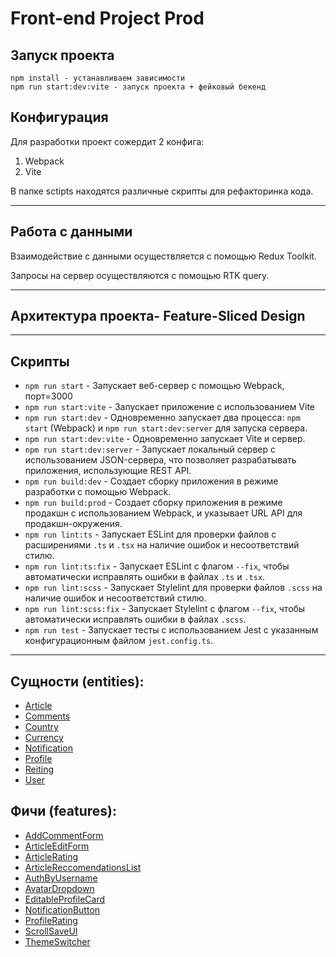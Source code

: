 <h1>Front-end Project Prod</h1>

## Запуск проекта

```
npm install - устанавливаем зависимости
npm run start:dev:vite - запуск проекта + фейковый бекенд
```

## Конфигурация

Для разработки проект сожердит 2 конфига:
1. Webpack
2. Vite

В папке sctipts находятся различные скрипты для рефакторинка кода.

---

## Работа с данными
 Взаимодействие с данными осуществляется с помощью Redux Toolkit.

 Запросы на сервер осуществляются с помощью RTK query.

---

## Архитектура проекта- Feature-Sliced Design

---
## Скрипты

- `npm run start` - Запускает веб-сервер с помощью Webpack, порт=3000
- `npm run start:vite` - Запускает приложение с использованием Vite
- `npm run start:dev` - Одновременно запускает два процесса: `npm start` (Webpack) и `npm run start:dev:server` для запуска сервера.
- `npm run start:dev:vite` - Одновременно запускает Vite и сервер.
- `npm run start:dev:server` - Запускает локальный сервер с использованием JSON-сервера, что позволяет разрабатывать приложения, использующие REST API.
- `npm run build:dev` -  Создает сборку приложения в режиме разработки с помощью Webpack.
- `npm run build:prod` - Создает сборку приложения в режиме продакшн с использованием Webpack, и указывает URL API для продакшн-окружения.
- `npm run lint:ts` - Запускает ESLint для проверки файлов с расширениями `.ts` и `.tsx` на наличие ошибок и несоответствий стилю.
- `npm run lint:ts:fix` - Запускает ESLint с флагом `--fix`, чтобы автоматически исправлять ошибки в файлах `.ts` и `.tsx`.
- `npm run lint:scss` - Запускает Stylelint для проверки файлов `.scss` на наличие ошибок и несоответствий стилю.
- `npm run lint:scss:fix` - Запускает Stylelint с флагом `--fix`, чтобы автоматически исправлять ошибки в файлах `.scss`.
- `npm run test` -  Запускает тесты с использованием Jest с указанным конфигурационным файлом `jest.config.ts`.

---
## Сущности (entities):

- [Article](/src/entities/Article)
- [Comments](/src/entities/Comments)
- [Country](/src/entities/Country)
- [Currency](/src/entities/Currency)
- [Notification](/src/entities/Notification)
- [Profile](/src/entities/Profile)
- [Reiting](/src/entities/Reiting)
- [User](/src/entities/User)

 ## Фичи (features):

 - [AddCommentForm](/src/features/AddCommentForm)
 - [ArticleEditForm](/src/features/ArticleEditForm)
 - [ArticleRating](/src/features/ArticleRating)
 - [ArticleReccomendationsList](/src/features/ArticleReccomendationsList)
 - [AuthByUsername](/src/features/AuthByUsername)
 - [AvatarDropdown](/src/features/AvatarDropdown)
 - [EditableProfileCard](/src/features/EditableProfileCard)
 - [NotificationButton](/src/features/NotificationButton)
 - [ProfileRating](/src/features/ProfileRating)
 - [ScrollSaveUI](/src/features/ScrollSaveUI)
 - [ThemeSwitcher](/src/features/ThemeSwitcher)

  
